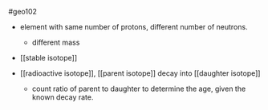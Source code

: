 #geo102 
- element with same number of protons, different number of neutrons.
	- different mass

- [[stable isotope]]
- [[radioactive isotope]], [[parent isotope]] decay into [[daughter isotope]]
	- count ratio of parent to daughter to determine the age, given the known decay rate.
